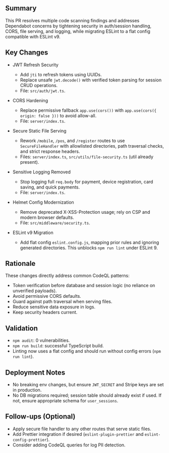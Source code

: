 ## Summary

This PR resolves multiple code scanning findings and addresses Dependabot concerns by tightening security in auth/session handling, CORS, file serving, and logging, while migrating ESLint to a flat config compatible with ESLint v9.

## Key Changes

- JWT Refresh Security
  - Add `jti` to refresh tokens using UUIDs.
  - Replace unsafe `jwt.decode()` with verified token parsing for session CRUD operations.
  - File: `src/auth/jwt.ts`.

- CORS Hardening
  - Replace permissive fallback `app.use(cors())` with `app.use(cors({ origin: false }))` to avoid allow-all.
  - File: `server/index.ts`.

- Secure Static File Serving
  - Rework `/mobile`, `/pos`, and `/register` routes to use `SecureFileHandler` with allowlisted directories, path traversal checks, and strict response headers.
  - Files: `server/index.ts`, `src/utils/file-security.ts` (util already present).

- Sensitive Logging Removed
  - Stop logging full `req.body` for payment, device registration, card saving, and quick payments.
  - File: `server/index.ts`.

- Helmet Config Modernization
  - Remove deprecated X-XSS-Protection usage; rely on CSP and modern browser defaults.
  - File: `src/middleware/security.ts`.

- ESLint v9 Migration
  - Add flat config `eslint.config.js`, mapping prior rules and ignoring generated directories. This unblocks `npm run lint` under ESLint 9.

## Rationale

These changes directly address common CodeQL patterns:
- Token verification before database and session logic (no reliance on unverified payloads).
- Avoid permissive CORS defaults.
- Guard against path traversal when serving files.
- Reduce sensitive data exposure in logs.
- Keep security headers current.

## Validation

- `npm audit`: 0 vulnerabilities.
- `npm run build`: successful TypeScript build.
- Linting now uses a flat config and should run without config errors (`npm run lint`).

## Deployment Notes

- No breaking env changes, but ensure `JWT_SECRET` and Stripe keys are set in production.
- No DB migrations required; session table should already exist if used. If not, ensure appropriate schema for `user_sessions`.

## Follow-ups (Optional)

- Apply secure file handler to any other routes that serve static files.
- Add Prettier integration if desired (`eslint-plugin-prettier` and `eslint-config-prettier`).
- Consider adding CodeQL queries for log PII detection.

